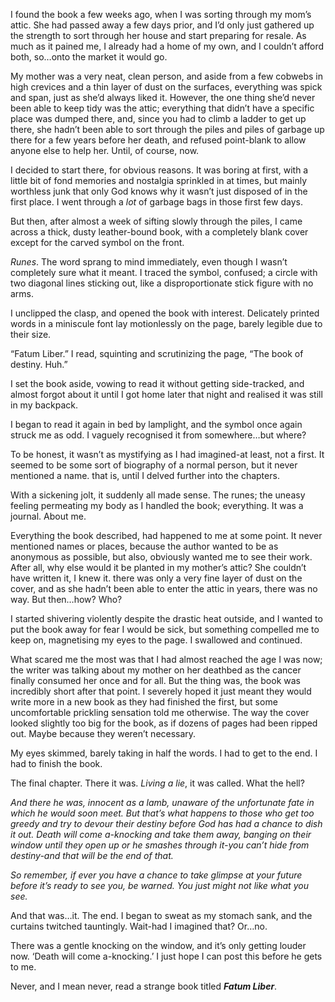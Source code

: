   I found the book a few weeks ago, when I was sorting through my mom’s attic. She had passed away a few days prior, and I’d only just gathered up the strength to sort through her house and start preparing for resale. As much as it pained me, I already had a home of my own, and I couldn’t afford both, so…onto the market it would go.

My mother was a very neat, clean person, and aside from a few cobwebs in high crevices and a thin layer of dust on the surfaces, everything was spick and span, just as she’d always liked it. However, the one thing she’d never been able to keep tidy was the attic; everything that didn’t have a specific place was dumped there, and, since you had to climb a ladder to get up there, she hadn’t been able to sort through the piles and piles of garbage up there for a few years before her death, and refused point-blank to allow anyone else to help her. Until, of course, now.

I decided to start there, for obvious reasons. It was boring at first, with a little bit of fond memories and nostalgia sprinkled in at times, but mainly worthless junk that only God knows why it wasn’t just disposed of in the first place. I went through a *lot* of garbage bags in those first few days.

But then, after almost a week of sifting slowly through the piles, I came across a thick, dusty leather-bound book, with a completely blank cover except for the carved symbol on the front.

*Runes*. The word sprang to mind immediately, even though I wasn’t completely sure what it meant. I traced the symbol, confused; a circle with two diagonal lines sticking out, like a disproportionate stick figure with no arms.

I unclipped the clasp, and opened the book with interest. Delicately printed words in a miniscule font lay motionlessly on the page, barely legible due to their size.

“Fatum Liber.” I read, squinting and scrutinizing the page, “The book of destiny. Huh.”

I set the book aside, vowing to read it without getting side-tracked, and almost forgot about it until I got home later that night and realised it was still in my backpack.

I began to read it again in bed by lamplight, and the symbol once again struck me as odd. I vaguely recognised it from somewhere…but where?

To be honest, it wasn’t as mystifying as I had imagined-at least, not a first. It seemed to be some sort of biography of a normal person, but it never mentioned a name. that is, until I delved further into the chapters.

With a sickening jolt, it suddenly all made sense. The runes; the uneasy feeling permeating my body as I handled the book; everything. It was a journal. About me.

Everything the book described, had happened to me at some point. It never mentioned names or places, because the author wanted to be as anonymous as possible, but also, obviously wanted me to see their work. After all, why else would it be planted in my mother’s attic? She couldn’t have written it, I knew it. there was only a very fine layer of dust on the cover, and as she hadn’t been able to enter the attic in years, there was no way. But then…how? Who?

I started shivering violently despite the drastic heat outside, and I wanted to put the book away for fear I would be sick, but something compelled me to keep on, magnetising my eyes to the page. I swallowed and continued.

What scared me the most was that I had almost reached the age I was now; the writer was talking about my mother on her deathbed as the cancer finally consumed her once and for all. But the thing was, the book was incredibly short after that point. I severely hoped it just meant they would write more in a new book as they had finished the first, but some uncomfortable prickling sensation told me otherwise. The way the cover looked slightly too big for the book, as if dozens of pages had been ripped out. Maybe because they weren’t necessary.

My eyes skimmed, barely taking in half the words. I had to get to the end. I had to finish the book.

The final chapter. There it was. *Living a lie*, it was called. What the hell?

*And there he was, innocent as a lamb, unaware of the unfortunate fate in which he would soon meet. But that’s what happens to those who get too greedy and try to devour their destiny before God has had a chance to dish it out. Death will come a-knocking and take them away, banging on their window until they open up or he smashes through it-you can’t hide from destiny-and that will be the end of that.*

*So remember, if ever you have a chance to take glimpse at your future before it’s ready to see you, be warned. You just might not like what you see.*

And that was…it. The end. I began to sweat as my stomach sank, and the curtains twitched tauntingly. Wait-had I imagined that? Or…no.

There was a gentle knocking on the window, and it’s only getting louder now. ‘Death will come a-knocking.’ I just hope I can post this before he gets to me.

Never, and I mean never, read a strange book titled ***Fatum Liber***.